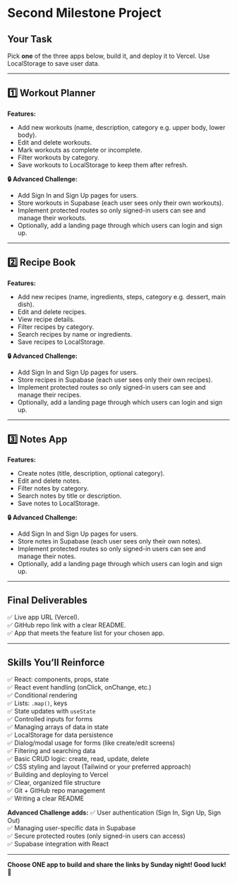 # Second Milestone Project

## Your Task
Pick **one** of the three apps below, build it, and deploy it to Vercel. Use LocalStorage to save user data.

---

## 1️⃣ Workout Planner

**Features:**
- Add new workouts (name, description, category e.g. upper body, lower body).
- Edit and delete workouts.
- Mark workouts as complete or incomplete.
- Filter workouts by category.
- Save workouts to LocalStorage to keep them after refresh.

**🔒 Advanced Challenge:**
- Add Sign In and Sign Up pages for users.
- Store workouts in Supabase (each user sees only their own workouts).
- Implement protected routes so only signed-in users can see and manage their workouts.
- Optionally, add a landing page through which users can login and sign up.

---

## 2️⃣ Recipe Book

**Features:**
- Add new recipes (name, ingredients, steps, category e.g. dessert, main dish).
- Edit and delete recipes.
- View recipe details.
- Filter recipes by category.
- Search recipes by name or ingredients.
- Save recipes to LocalStorage.

**🔒 Advanced Challenge:**
- Add Sign In and Sign Up pages for users.
- Store recipes in Supabase (each user sees only their own recipes).
- Implement protected routes so only signed-in users can see and manage their recipes.
- Optionally, add a landing page through which users can login and sign up.

---

## 3️⃣ Notes App

**Features:**
- Create notes (title, description, optional category).
- Edit and delete notes.
- Filter notes by category.
- Search notes by title or description.
- Save notes to LocalStorage.

**🔒 Advanced Challenge:**
- Add Sign In and Sign Up pages for users.
- Store notes in Supabase (each user sees only their own notes).
- Implement protected routes so only signed-in users can see and manage their notes.
- Optionally, add a landing page through which users can login and sign up.

---

## Final Deliverables
✅ Live app URL (Vercel).  
✅ GitHub repo link with a clear README.  
✅ App that meets the feature list for your chosen app.

---

## Skills You’ll Reinforce

✅ React: components, props, state  
✅ React event handling (onClick, onChange, etc.)  
✅ Conditional rendering  
✅ Lists: `.map()`, keys  
✅ State updates with `useState`  
✅ Controlled inputs for forms  
✅ Managing arrays of data in state  
✅ LocalStorage for data persistence  
✅ Dialog/modal usage for forms (like create/edit screens)  
✅ Filtering and searching data  
✅ Basic CRUD logic: create, read, update, delete  
✅ CSS styling and layout (Tailwind or your preferred approach)  
✅ Building and deploying to Vercel  
✅ Clear, organized file structure  
✅ Git + GitHub repo management  
✅ Writing a clear README

**Advanced Challenge adds:**
✅ User authentication (Sign In, Sign Up, Sign Out)  
✅ Managing user-specific data in Supabase  
✅ Secure protected routes (only signed-in users can access)  
✅ Supabase integration with React

---

**Choose ONE app to build and share the links by Sunday night! Good luck! 🎉**
